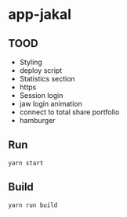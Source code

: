 # app-jakal

## TOOD
* Styling
* deploy script
* Statistics section
* https
* Session login
* jaw login animation
* connect to total share portfolio
* hamburger

## Run
```yarn start```

## Build
```yarn run build```
